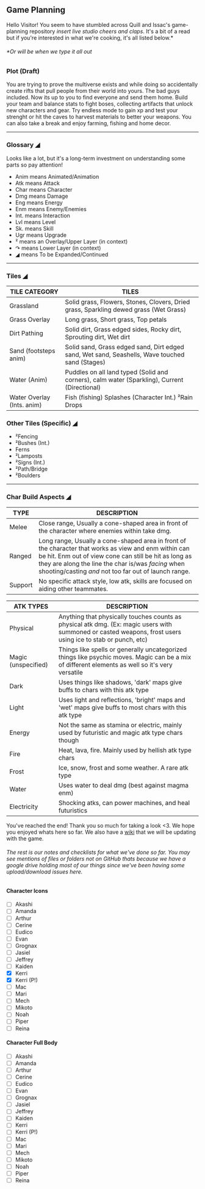 ## Game Planning
Hello Visitor! You seem to have stumbled across Quill and Issac's game-planning repository _insert live studio cheers and claps_. It's a bit of a read but if you're interested in what we're cooking, it's all listed below.*
###### *Or will be when we type it all out

### Plot (Draft)
You are trying to prove the multiverse exists and while doing so accidentally create rifts that pull people from their world into yours. The bad guys included. Now its up to you to find everyone and send them home. Build your team and balance stats to fight boses, collecting artifacts that unlock new characters and gear. Try endless mode to gain xp and test your strenght or hit the caves to harvest materials to better your weapons. You can also take a break and enjoy farming, fishing and home decor.

---------


### Glossary ◢

Looks like a lot, but it's a long-term investment on understanding some parts so pay attention!

- Anim means Animated/Animation
- Atk means Attack
- Char means Character
- Dmg means Damage
- Eng means Energy
- Enm means Enemy/Enemies
- Int. means Interaction
- Lvl means Level
- Sk. means Skill
- Ugr means Upgrade
- ² means an Overlay/Upper Layer (in context)
- ↷ means Lower Layer (in context)
- ◢ means To be Expanded/Continued
-----------------------------
### Tiles ◢

TILE CATEGORY  | TILES
-------------- | -------------
Grassland      |  Solid grass, Flowers, Stones, Clovers, Dried grass, Sparkling dewed grass (Wet Grass)
Grass Overlay  |  Long grass, Short grass, Top petals
Dirt Pathing   | Solid dirt, Grass edged sides, Rocky dirt, Sprouting dirt, Wet dirt
Sand (footsteps anim) | Solid sand, Grass edged sand, Dirt edged sand, Wet sand, Seashells, Wave touched sand (Stages)
Water (Anim)   | Puddles on all land typed (Solid and corners), calm water (Sparkling), Current (Directional)
Water Overlay (Ints. anim) | Fish (fishing) Splashes (Character Int.) ²Rain Drops

### Other Tiles (Specific) ◢
- ²Fencing
- ²Bushes (Int.)
- Ferns
- ²Lamposts
- ²Signs (Int.)
- ²Path/Bridge
- ²Boulders
---------------------------
### Char Build Aspects ◢


TYPE | DESCRIPTION 
------- | -------
Melee | Close range, Usually a cone-shaped area in front of the character where enemies within take dmg.
Ranged | Long range, Usually a cone-shaped area in front of the character that works as view and enm within can be hit. Enm out of view cone can still be hit as long as they are along the line the char is/was _facing_ when shooting/casting _and_ not too far out of launch range.
Support | No specific attack style, low atk, skills are focused on aiding other teammates.

ATK TYPES | DESCRIPTION 
------- | -------
Physical | Anything that physically touches counts as physical atk dmg. (Ex: magic users with summoned or casted weapons, frost users using ice to stab or punch, etc)
Magic (unspecified) | Things like spells or generally uncategorized things like psychic moves. Magic can be a mix of different elements as well so it's very versatile
Dark | Uses things like shadows, 'dark' maps give buffs to chars with this atk type
Light | Uses light and reflections, 'bright' maps and 'wet' maps give buffs to most chars with this atk type
Energy | Not the same as stamina or electric, mainly used by futuristic and magic atk type chars though
Fire | Heat, lava, fire. Mainly used by hellish atk type chars
Frost | Ice, snow, frost and some weather. A rare atk type
Water | Uses water to deal dmg (best against magma enm)
Electricity | Shocking atks, can power machines, and heal futuristics

You've reached the end! Thank you so much for taking a look <3. We hope you enjoyed whats here so far. We also have a [wiki](https://github.com/Issactly/AU-Game/wiki) that we will be updating with the game.

###### The rest is our notes and checklists for what we've done so far. You may see mentions of files or folders not on GitHub thats because we have a google drive holding most of our things since we've been having some upload/download issues here.

#### Character Icons

- [ ] Akashi
- [ ] Amanda
- [ ] Arthur
- [ ] Cerine
- [ ] Eudico
- [ ] Evan
- [ ] Grognax
- [ ] Jasiel
- [ ] Jeffrey
- [ ] Kaiden
- [X] Kerri
- [X] Kerri (P!)
- [ ] Mac
- [ ] Mari
- [ ] Mech
- [ ] Mikoto
- [ ] Noah
- [ ] Piper
- [ ] Reina

#### Character Full Body

- [ ] Akashi
- [ ] Amanda
- [ ] Arthur
- [ ] Cerine
- [ ] Eudico
- [ ] Evan
- [ ] Grognax
- [ ] Jasiel
- [ ] Jeffrey
- [ ] Kaiden
- [ ] Kerri
- [ ] Kerri (P!)
- [ ] Mac
- [ ] Mari
- [ ] Mech
- [ ] Mikoto
- [ ] Noah
- [ ] Piper
- [ ] Reina
